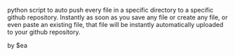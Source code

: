 python script to auto push every file in a specific directory to a specific github repository. Instantly as soon as you save any file or create any file, or even paste an existing file, that file will be instantly automatically uploaded to your github repository.

by $ea